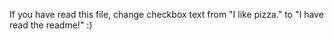 If you have read this file, change checkbox text from "I like pizza." to "I have read the readme!" :)